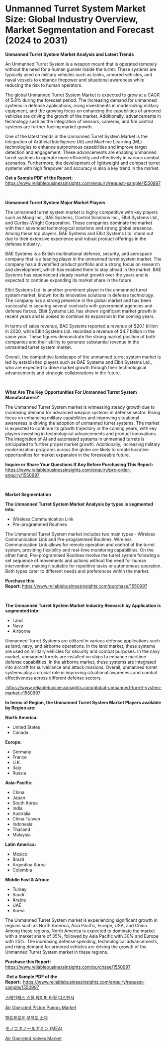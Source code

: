 <p><h1>Unmanned Turret System Market Size: Global Industry Overview, Market Segmentation and Forecast (2024 to 2031)</h1></p><p><strong>Unmanned Turret System Market Analysis and Latest Trends</strong></p>
<p><p>An Unmanned Turret System is a weapon mount that is operated remotely without the need for a human gunner inside the turret. These systems are typically used on military vehicles such as tanks, armored vehicles, and naval vessels to enhance firepower and situational awareness while reducing the risk to human operators.</p><p>The global Unmanned Turret System Market is expected to grow at a CAGR of 5.8% during the forecast period. The increasing demand for unmanned systems in defense applications, rising investments in modernizing military equipment, and the growing focus on enhancing the capabilities of armored vehicles are driving the growth of the market. Additionally, advancements in technology such as the integration of sensors, cameras, and fire control systems are further fueling market growth.</p><p>One of the latest trends in the Unmanned Turret System Market is the integration of Artificial Intelligence (AI) and Machine Learning (ML) technologies to enhance autonomous capabilities and improve target detection and engagement. These advancements are enabling unmanned turret systems to operate more efficiently and effectively in various combat scenarios. Furthermore, the development of lightweight and compact turret systems with high firepower and accuracy is also a key trend in the market.</p></p>
<p><strong>Get a Sample PDF of the Report:&nbsp;</strong> <a href="https://www.reliablebusinessinsights.com/enquiry/request-sample/1550997">https://www.reliablebusinessinsights.com/enquiry/request-sample/1550997</a></p>
<p>&nbsp;</p>
<p><strong>Unmanned Turret System Major Market Players</strong></p>
<p><p>The unmanned turret system market is highly competitive with key players such as Moog Inc., BAE Systems, Control Solutions Inc., Elbit Systems Ltd., and Curtiss-Wright Corporation. These companies dominate the market with their advanced technological solutions and strong global presence. Among these top players, BAE Systems and Elbit Systems Ltd. stand out due to their extensive experience and robust product offerings in the defense industry.</p><p>BAE Systems is a British multinational defense, security, and aerospace company that is a leading player in the unmanned turret system market. The company has a diversified product portfolio and a strong focus on research and development, which has enabled them to stay ahead in the market. BAE Systems has experienced steady market growth over the years and is expected to continue expanding its market share in the future.</p><p>Elbit Systems Ltd. is another prominent player in the unmanned turret system market, known for its innovative solutions in defense technology. The company has a strong presence in the global market and has been successful in securing several contracts with government agencies and defense forces. Elbit Systems Ltd. has shown significant market growth in recent years and is poised to continue its expansion in the coming years.</p><p>In terms of sales revenue, BAE Systems reported a revenue of $20.1 billion in 2020, while Elbit Systems Ltd. recorded a revenue of $4.7 billion in the same year. These figures demonstrate the strong market position of both companies and their ability to generate substantial revenue in the unmanned turret system market.</p><p>Overall, the competitive landscape of the unmanned turret system market is led by established players such as BAE Systems and Elbit Systems Ltd., who are expected to drive market growth through their technological advancements and strategic collaborations in the future.</p></p>
<p>&nbsp;</p>
<p><strong>What Are The Key Opportunities For Unmanned Turret System Manufacturers?</strong></p>
<p><p>The Unmanned Turret System market is witnessing steady growth due to increasing demand for advanced weapon systems in defense sector. Rising focus on enhancing military capabilities and improving situational awareness is driving the adoption of unmanned turret systems. The market is expected to continue its growth trajectory in the coming years, with key players investing in technological advancements and product innovations. The integration of AI and automated systems in unmanned turrets is anticipated to further propel market growth. Additionally, increasing military modernization programs across the globe are likely to create lucrative opportunities for market expansion in the foreseeable future.</p></p>
<p><strong>Inquire or Share Your Questions If Any Before Purchasing This Report:</strong> <a href="https://www.reliablebusinessinsights.com/enquiry/pre-order-enquiry/1550997">https://www.reliablebusinessinsights.com/enquiry/pre-order-enquiry/1550997</a></p>
<p>&nbsp;</p>
<p><strong>Market Segmentation</strong></p>
<p><strong>The Unmanned Turret System Market Analysis by types is segmented into:</strong></p>
<p><ul><li>Wireless Communication Link</li><li>Pre-programmed Routines</li></ul></p>
<p><p>The Unmanned Turret System market includes two main types - Wireless Communication Link and Pre-programmed Routines. Wireless Communication Link allows for remote operation and control of the turret system, providing flexibility and real-time monitoring capabilities. On the other hand, Pre-programmed Routines involve the turret system following a set sequence of movements and actions without the need for human intervention, making it suitable for repetitive tasks or autonomous operation. Both types cater to different needs and preferences within the market.</p></p>
<p><strong>Purchase this Report:&nbsp;</strong><a href="https://www.reliablebusinessinsights.com/purchase/1550997">https://www.reliablebusinessinsights.com/purchase/1550997</a></p>
<p>&nbsp;</p>
<p><strong>The Unmanned Turret System Market Industry Research by Application is segmented into:</strong></p>
<p><ul><li>Land</li><li>Navy</li><li>Airborne</li></ul></p>
<p><p>Unmanned Turret Systems are utilized in various defense applications such as land, navy, and airborne operations. In the land market, these systems are used on military vehicles for security and combat purposes. In the navy market, unmanned turrets are installed on ships to enhance maritime defense capabilities. In the airborne market, these systems are integrated into aircraft for surveillance and attack missions. Overall, unmanned turret systems play a crucial role in improving situational awareness and combat effectiveness across different defense sectors.</p></p>
<p><a href="https://www.reliablebusinessinsights.com/global-unmanned-turret-system-market-r1550997">&nbsp;https://www.reliablebusinessinsights.com/global-unmanned-turret-system-market-r1550997</a></p>
<p><strong>In terms of Region, the Unmanned Turret System Market Players available by Region are:</strong></p>
<p>
    <p> <strong> North America: </strong>
        <ul>
            <li>United States</li>
            <li>Canada</li>
        </ul>
        </p> 
    <p> <strong> Europe: </strong>
        <ul>
            <li>Germany</li>
            <li>France</li>
            <li>U.K.</li>
            <li>Italy</li>
            <li>Russia</li>
        </ul>
        </p> 
    <p> <strong> Asia-Pacific: </strong>
        <ul>
            <li>China</li>
            <li>Japan</li>
            <li>South Korea</li>
            <li>India</li>
            <li>Australia</li>
            <li>China Taiwan</li>
            <li>Indonesia</li>
            <li>Thailand</li>
            <li>Malaysia</li>
        </ul>
        </p> 
    <p> <strong> Latin America: </strong>
        <ul>
            <li>Mexico</li>
            <li>Brazil</li>
            <li>Argentina Korea</li>
            <li>Colombia</li>
        </ul>
        </p> 
    <p> <strong> Middle East & Africa: </strong>
        <ul>
            <li>Turkey</li>
            <li>Saudi</li>
            <li>Arabia</li>
            <li>UAE</li>
            <li>Korea</li>
        </ul>
    </p>
    </p>
<p><p>The Unmanned Turret System market is experiencing significant growth in regions such as North America, Asia Pacific, Europe, USA, and China. Among these regions, North America is expected to dominate the market with a market share of 35%, followed by Asia Pacific with 30% and Europe with 25%. The increasing defense spending, technological advancements, and rising demand for armored vehicles are driving the growth of the Unmanned Turret System market in these regions.</p></p>
<p><strong>Purchase this Report: </strong><a href="https://www.reliablebusinessinsights.com/purchase/1550997">https://www.reliablebusinessinsights.com/purchase/1550997</a></p>
<p>&nbsp;<strong>Get a Sample PDF of the Report:&nbsp;&nbsp;</strong><a href="https://www.reliablebusinessinsights.com/enquiry/request-sample/1550997">https://www.reliablebusinessinsights.com/enquiry/request-sample/1550997</a></p>
<p><strong></strong></p>
<p><p><a href="https://github.com/idcefvhkdut6/Market-Research-Report-List-2/blob/main/8042665174351.md">스테인레스 스틸 페이퍼 타월 디스펜서</a></p><p><a href="https://github.com/ikahanika44/Market-Research-Report-List-1/blob/main/air-operated-piston-pumps-market.md">Air Operated Piston Pumps Market</a></p><p><a href="https://github.com/AlexanderElliott1993/Market-Research-Report-List-1/blob/main/8459616174350.md">멜트블로운 부직포 소재</a></p><p><a href="https://github.com/mm14022023/Market-Research-Report-List-2/blob/main/6034427161948.md">モノエタノールアミン (MEA)</a></p><p><a href="https://github.com/refatkhan11277/Market-Research-Report-List-1/blob/main/air-operated-valves-market.md">Air Operated Valves Market</a></p></p>